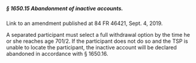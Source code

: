 ##### § 1650.15 Abandonment of inactive accounts. #####

Link to an amendment published at 84 FR 46421, Sept. 4, 2019.

A separated participant must select a full withdrawal option by the time he or she reaches age 701/2. If the participant does not do so and the TSP is unable to locate the participant, the inactive account will be declared abandoned in accordance with § 1650.16.